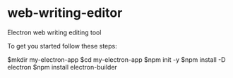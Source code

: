 # web-writing-editor
Electron web writing editing tool

To get you started follow these steps:

$mkdir my-electron-app
$cd my-electron-app
$npm init -y
$npm install -D electron
$npm install electron-builder

